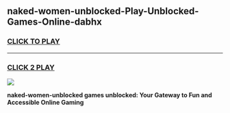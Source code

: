 
## naked-women-unblocked-Play-Unblocked-Games-Online-dabhx
<h3>
<a href="https://premium76.site?title=naked-women-unblocked&ref=25A">CLICK TO PLAY</a></h3>
<hr>

<h3>
<a href="https://premium76.site?title=naked-women-unblocked&ref=25A">CLICK 2 PLAY</a>
  
</h3>

<a href="https://premium76.site?title=naked-women-unblocked&ref=25A"><img src="https://clearcache.store/games.png"></a>


**naked-women-unblocked games unblocked: Your Gateway to Fun and Accessible Online Gaming**

